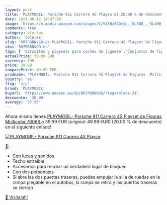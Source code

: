 ```yaml
---
layout: post
title: 'PLAYMOBIL- Porsche 911 Carrera 4S Playse al 20.00 % de descuento'
date: 2021-08-12 14:47:00
image: 'https://m.media-amazon.com/images/I/51XBz53GvjL._SL500_._SL400_.jpg'
comments: true
category: ofertas
author: 'tole.es'
slug: 'B07PBBNVGD-es PLAYMOBIL- Porsche 911 Carrera 4S Playset de Figuras...'
sku: 'B07PBBNVGD-es'
tags: [ 'Circuitos y playsets para coches de juguete','Conjuntos de figuras de juguete','Conjuntos de vehículos de motor para niños','Figuras de personas de juguete para niños','Juguetes','Juguetes y juegos','Muñecos y figuras','Vehículos de juguete para niños','playmobil','playmobil-', ]
actualPrice: 39.99 EUR
currency: EUR
price: 39.99
comparePrice: 49.99 EUR
prodname: 'PLAYMOBIL- Porsche 911 Carrera 4S Playset de Figuras  Multicolor  70066 '
country: 'es'
flag: '🇪🇸'
brand: 'PLAYMOBIL'
buyurl: 'https://www.amazon.es/dp/B07PBBNVGD/?tag=tolees-21'
descuento: '20.00'
average: '37.56'
---
```


Ahora mismo tienes [PLAYMOBIL- Porsche 911 Carrera 4S Playset de Figuras  Multicolor  70066 ](https://www.amazon.es/dp/B07PBBNVGD/?tag=tolees-21) a 39.99 EUR (original: 49.99 EUR) (20.00 %  de descuento) en el siguiente enlace!

[![PLAYMOBIL- Porsche 911 Carrera 4S Playse](https://m.media-amazon.com/images/I/51XBz53GvjL._SL500_._SL400_.jpg)](https://www.amazon.es/dp/B07PBBNVGD/?tag=tolees-21)

🔎:

- Con luces y sonidos
- Techo extraíble
- Accesorios para recrear un verdadero lugar de bloqueo
- Con dos personajes
- Si abre las dos puertas traseras, puedes empujar la silla de ruedas en la rampa plegable en el autobús, la rampa se retira y las puertas traseras se cierran

[🛒 Visítala!!!](https://www.amazon.es/dp/B07PBBNVGD/?tag=tolees-21)
